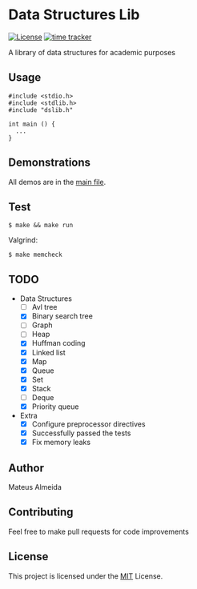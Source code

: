 # Data Structures Lib

[![License](https://img.shields.io/badge/license-MIT-blue)](./license) [![time tracker](https://wakatime.com/badge/github/imsouza/data-structures-lib.svg)](https://wakatime.com/badge/github/imsouza/data-structures-lib)

A library of data structures for academic purposes

## Usage

```
#include <stdio.h>
#include <stdlib.h>
#include "dslib.h"

int main () {
  ...
}
```

## Demonstrations

All demos are in the [main file](https://github.com/imsouza/data-structures-lib/blob/main/src/main.c).

## Test

```$ make && make run ```

Valgrind:

```$ make memcheck ```

## TODO

- Data Structures
  - [ ] Avl tree
  - [x] Binary search tree
  - [ ] Graph
  - [ ] Heap
  - [x] Huffman coding
  - [x] Linked list
  - [x] Map
  - [x] Queue
  - [x] Set
  - [x] Stack
  - [ ] Deque
  - [x] Priority queue

- Extra
  - [x] Configure preprocessor directives
  - [x] Successfully passed the tests
  - [x] Fix memory leaks

## Author

Mateus Almeida

## Contributing

Feel free to make pull requests for code improvements

## License

This project is licensed under the [MIT](https://github.com/imsouza/data-structures-lib/blob/main/LICENSE) License.
